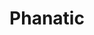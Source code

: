 ---
pid: CH218
title: Phanatic
location_transcription: 
zipcode: '19130'
outside_phl: 
neighborhood: Art Museum,Francisville
age: '54'
age_range: 50-59
instagram: 
image_file_name: CH_218.jpg
proposal_transcription: 
topic: Figure,Philadelphia,Sports
topic_summary: 0, 0, 0
type: Sculpture Statue
keywords_other: 
credit: David Bam Ford
image_labels: Philly Phanatic
twitter: 
facebook: 
permalink: "/monuments/ch218/"
layout: item-page
---